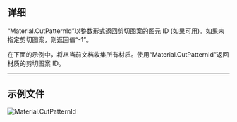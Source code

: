 ## 详细
“Material.CutPatternId”以整数形式返回剪切图案的图元 ID (如果可用)。如果未指定剪切图案，则返回值“-1”。

在下面的示例中，将从当前文档收集所有材质。使用“Material.CutPatternId”返回材质的剪切图案 ID。

___
## 示例文件

![Material.CutPatternId](./Revit.Elements.Material.CutPatternId_img.jpg)
